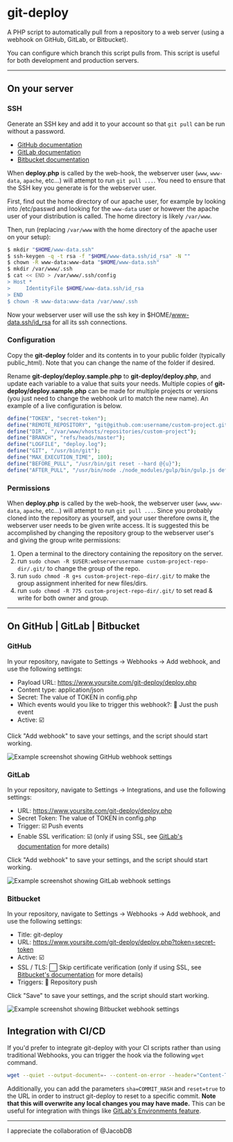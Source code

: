 # git-deploy

A PHP script to automatically pull from a repository to a web server (using a webhook on GitHub, GitLab, or Bitbucket).

You can configure which branch this script pulls from. This script is useful for both development and production servers.

---

## On your server

### SSH

Generate an SSH key and add it to your account so that `git pull` can be run without a password.

- [GitHub documentation](https://help.github.com/articles/generating-ssh-keys/)
- [GitLab documentation](http://doc.gitlab.com/ce/ssh/README.html)
- [Bitbucket documentation](https://confluence.atlassian.com/bitbucket/add-an-ssh-key-to-an-account-302811853.html)

When __deploy.php__ is called by the web-hook, the webserver user (`www`, `www-data`, `apache`, etc...) will attempt to run `git pull ...`. You need to ensure that the SSH key you generate is for the webserver user.

First, find out the home directory of our apache user, for example by looking into /etc/passwd and looking for the `www-data` user or however the apache user of your distribution is called. The home directory is likely `/var/www`.

Then, run (replacing `/var/www` with the home directory of the apache user on your setup):

```bash
$ mkdir "$HOME/www-data.ssh"
$ ssh-keygen -q -t rsa -f "$HOME/www-data.ssh/id_rsa" -N ""
$ chown -R www-data:www-data "$HOME/www-data.ssh"
$ mkdir /var/www/.ssh
$ cat << END > /var/www/.ssh/config
> Host *
>     IdentityFile $HOME/www-data.ssh/id_rsa
> END
$ chown -R www-data:www-data /var/www/.ssh
```
Now your webserver user will use the ssh key in $HOME/www-data.ssh/id_rsa for all its ssh connections.

### Configuration

Copy the __git-deploy__ folder and its contents in to your public folder (typically public_html). Note that you can change the name of the folder if desired.

Rename __git-deploy/deploy.sample.php__ to __git-deploy/deploy.php__, and update each variable to a value that suits your needs. Multiple copies of __git-deploy/deploy.sample.php__ can be made for multiple projects or versions (you just need to change the webhook url to match the new name). An example of a live configuration is below.

```PHP
define("TOKEN", "secret-token");
define("REMOTE_REPOSITORY", "git@github.com:username/custom-project.git");
define("DIR", "/var/www/vhosts/repositories/custom-project");
define("BRANCH", "refs/heads/master");
define("LOGFILE", "deploy.log");
define("GIT", "/usr/bin/git");
define("MAX_EXECUTION_TIME", 180);
define("BEFORE_PULL", "/usr/bin/git reset --hard @{u}");
define("AFTER_PULL", "/usr/bin/node ./node_modules/gulp/bin/gulp.js default");
```
### Permissions

When __deploy.php__ is called by the web-hook, the webserver user (`www`, `www-data`, `apache`, etc...) will attempt to run `git pull ...`. Since you probably cloned into the repository as yourself, and your user therefore owns it, the webserver user needs to be given write access. It is suggested this be accomplished by changing the repository group to the webserver user's and giving the group write permissions:

1. Open a terminal to the directory containing the repository on the server.
2. run `sudo chown -R $USER:webserverusername custom-project-repo-dir/.git/` to change the group of the repo.
3. run `sudo chmod -R g+s custom-project-repo-dir/.git/` to make the group assignment inherited for new files/dirs.
4. run `sudo chmod -R 775 custom-project-repo-dir/.git/` to set read & write for both owner and group.

---

## On GitHub | GitLab | Bitbucket

### GitHub

In your repository, navigate to Settings &rarr; Webhooks &rarr; Add webhook, and use the following settings:

- Payload URL: https://www.yoursite.com/git-deploy/deploy.php
- Content type: application/json
- Secret: The value of TOKEN in config.php
- Which events would you like to trigger this webhook?: :radio_button: Just the push event
- Active: :ballot_box_with_check:

Click "Add webhook" to save your settings, and the script should start working.

![Example screenshot showing GitHub webhook settings](https://cloud.githubusercontent.com/assets/1123997/25409764/f05526d0-29d8-11e7-858d-f28de59bd300.png)

### GitLab

In your repository, navigate to Settings &rarr; Integrations, and use the following settings:

- URL: https://www.yoursite.com/git-deploy/deploy.php
- Secret Token: The value of TOKEN in config.php
- Trigger: :ballot_box_with_check: Push events
- Enable SSL verification: :ballot_box_with_check: (only if using SSL, see [GitLab's documentation](https://gitlab.com/help/user/project/integrations/webhooks#ssl-verification) for more details)

Click "Add webhook" to save your settings, and the script should start working.

![Example screenshot showing GitLab webhook settings](https://cloud.githubusercontent.com/assets/1123997/25409763/f0540a16-29d8-11e7-95d1-5570c574fde0.png)

### Bitbucket

In your repository, navigate to Settings &rarr; Webhooks &rarr; Add webhook, and use the following settings:

- Title: git-deploy
- URL: https://www.yoursite.com/git-deploy/deploy.php?token=secret-token
- Active: :ballot_box_with_check:
- SSL / TLS: :white_large_square: Skip certificate verification (only if using SSL, see [Bitbucket's documentation](https://confluence.atlassian.com/bitbucket/manage-webhooks-735643732.html#ManageWebhooks-skip_certificate) for more details)
- Triggers: :radio_button: Repository push

Click "Save" to save your settings, and the script should start working.

![Example screenshot showing Bitbucket webhook settings](https://cloud.githubusercontent.com/assets/1123997/25353602/7aee9cde-28f5-11e7-9baa-eb1e1330017e.png)

## Integration with CI/CD

If you'd prefer to integrate git-deploy with your CI scripts rather than using traditional Webhooks, you can trigger the hook via the following `wget` command.

```sh
wget --quiet --output-document=- --content-on-error --header="Content-Type: application/json" --post-data='{"ref":"refs/heads/master"}' 'https://www.example.com/git-deploy/deploy.php?token=secret-token'
```

Additionally, you can add the parameters `sha=COMMIT_HASH` and `reset=true` to the URL in order to instruct git-deploy to reset to a specific commit. **Note that this will overwrite any local changes you may have made.** This can be useful for integration with things like [GitLab's Environments feature](https://gitlab.com/help/ci/environments).

---

I appreciate the collaboration of @JacobDB
